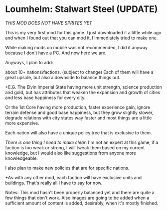 # Loumhelm: Stalwart Steel (UPDATE)
*THIS MOD DOES NOT HAVE SPRITES YET*


This is my very first mod for this game.
I just downloaded it a little while ago and when I found out that you can mod it, I immediately tried to make one.

While making mods on mobile was not recommended, I did it anyway because I don't have a PC.
And now here we are.

Anyways, I plan to add:

about 10+ nations\factions. (subject to change)
Each of them will have a great upside, but also a downside to balance things out.

+E.G. The Elvin Imperial State having more unit strength, science production and gold, but has attributes that weaken the expansion and growth of cities and less base happiness for every city.

Or the 1st Core having more production, faster experience gain, ignore terrain defense and good base happiness, but they grow slightly slower, degrade relations with city states way faster and most things are a little more expensive.

Each nation will also have a unique policy tree that is exclusive to them.



*There is one thing I need to make clear*:      I'm not an expert at this game, if a faction is too weak or strong, I will tweak them based on my current knowledge, but I would also like suggestions from anyone more knowledgeable.

I also plan to make new policies that are for specific nations.

+As with any other mod, each faction will have exclusive units and buildings.
That's really all I have to say for now.


Notes: This mod hasn't been properly balanced yet and there are quite a few things that don't work.
Also images are going to be added when a sufficient amount of content is added, desirably, when it's mostly finished.
